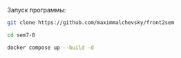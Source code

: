 Запуск программы:

```bash
git clone https://github.com/maximmalchevsky/front2sem
```
```bash
cd sem7-8
```
```bash
docker compose up --build -d
```